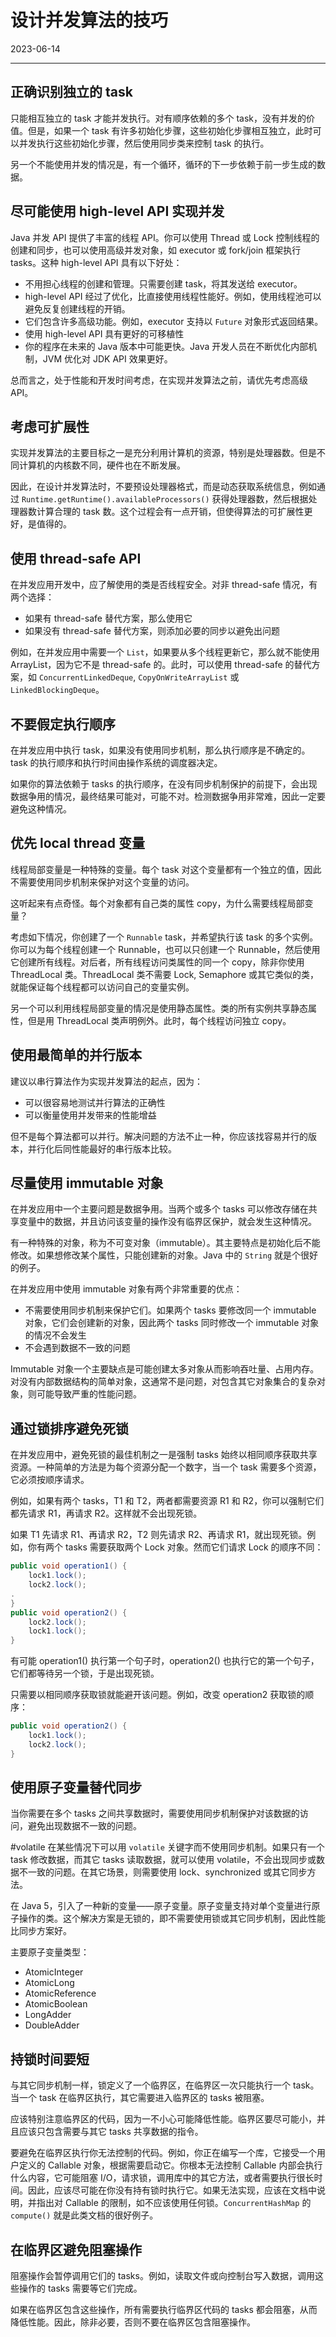 # 设计并发算法的技巧

2023-06-14
***
## 正确识别独立的 task

只能相互独立的 task 才能并发执行。对有顺序依赖的多个 task，没有并发的价值。但是，如果一个 task 有许多初始化步骤，这些初始化步骤相互独立，此时可以并发执行这些初始化步骤，然后使用同步类来控制 task 的执行。

另一个不能使用并发的情况是，有一个循环，循环的下一步依赖于前一步生成的数据。

## 尽可能使用 high-level API 实现并发

Java 并发 API 提供了丰富的线程 API。你可以使用 Thread 或 Lock 控制线程的创建和同步，也可以使用高级并发对象，如 executor 或 fork/join 框架执行 tasks。这种 high-level API 具有以下好处：

- 不用担心线程的创建和管理。只需要创建 task，将其发送给 executor。
- high-level API 经过了优化，比直接使用线程性能好。例如，使用线程池可以避免反复创建线程的开销。
- 它们包含许多高级功能。例如，executor 支持以 `Future` 对象形式返回结果。
- 使用 high-level API 具有更好的可移植性
- 你的程序在未来的 Java 版本中可能更快。Java 开发人员在不断优化内部机制，JVM 优化对 JDK API 效果更好。

总而言之，处于性能和开发时间考虑，在实现并发算法之前，请优先考虑高级 API。

## 考虑可扩展性

实现并发算法的主要目标之一是充分利用计算机的资源，特别是处理器数。但是不同计算机的内核数不同，硬件也在不断发展。

因此，在设计并发算法时，不要预设处理器格式，而是动态获取系统信息，例如通过 `Runtime.getRuntime().availableProcessors()` 获得处理器数，然后根据处理器数计算合理的 task 数。这个过程会有一点开销，但使得算法的可扩展性更好，是值得的。

## 使用 thread-safe API

在并发应用开发中，应了解使用的类是否线程安全。对非 thread-safe 情况，有两个选择：

- 如果有 thread-safe 替代方案，那么使用它
- 如果没有 thread-safe 替代方案，则添加必要的同步以避免出问题

例如，在并发应用中需要一个 `List`，如果要从多个线程更新它，那么就不能使用 ArrayList，因为它不是 thread-safe 的。此时，可以使用 thread-safe 的替代方案，如 `ConcurrentLinkedDeque`, `CopyOnWriteArrayList` 或 `LinkedBlockingDeque`。

## 不要假定执行顺序

在并发应用中执行 task，如果没有使用同步机制，那么执行顺序是不确定的。task 的执行顺序和执行时间由操作系统的调度器决定。

如果你的算法依赖于 tasks 的执行顺序，在没有同步机制保护的前提下，会出现数据争用的情况，最终结果可能对，可能不对。检测数据争用非常难，因此一定要避免这种情况。

## 优先 local thread 变量

线程局部变量是一种特殊的变量。每个 task 对这个变量都有一个独立的值，因此不需要使用同步机制来保护对这个变量的访问。

这听起来有点奇怪。每个对象都有自己类的属性 copy，为什么需要线程局部变量？

考虑如下情况，你创建了一个 `Runnable` task，并希望执行该 task 的多个实例。你可以为每个线程创建一个 Runnable，也可以只创建一个 Runnable，然后使用它创建所有线程。对后者，所有线程访问类属性的同一个 copy，除非你使用 ThreadLocal 类。ThreadLocal 类不需要 Lock, Semaphore 或其它类似的类，就能保证每个线程都可以访问自己的变量实例。

另一个可以利用线程局部变量的情况是使用静态属性。类的所有实例共享静态属性，但是用 ThreadLocal 类声明例外。此时，每个线程访问独立 copy。

## 使用最简单的并行版本

建议以串行算法作为实现并发算法的起点，因为：

- 可以很容易地测试并行算法的正确性
- 可以衡量使用并发带来的性能增益

但不是每个算法都可以并行。解决问题的方法不止一种，你应该找容易并行的版本，并行化后同性能最好的串行版本比较。

## 尽量使用 immutable 对象

在并发应用中一个主要问题是数据争用。当两个或多个 tasks 可以修改存储在共享变量中的数据，并且访问该变量的操作没有临界区保护，就会发生这种情况。

有一种特殊的对象，称为不可变对象（immutable）。其主要特点是初始化后不能修改。如果想修改某个属性，只能创建新的对象。Java 中的 `String`  就是个很好的例子。

在并发应用中使用 immutable 对象有两个非常重要的优点：

- 不需要使用同步机制来保护它们。如果两个 tasks 要修改同一个 immutable 对象，它们会创建新的对象，因此两个 tasks 同时修改一个 immutable 对象的情况不会发生
- 不会遇到数据不一致的问题

Immutable 对象一个主要缺点是可能创建太多对象从而影响吞吐量、占用内存。对没有内部数据结构的简单对象，这通常不是问题，对包含其它对象集合的复杂对象，则可能导致严重的性能问题。

## 通过锁排序避免死锁

在并发应用中，避免死锁的最佳机制之一是强制 tasks 始终以相同顺序获取共享资源。一种简单的方法是为每个资源分配一个数字，当一个 task 需要多个资源，它必须按顺序请求。

例如，如果有两个 tasks，T1 和 T2，两者都需要资源 R1 和 R2，你可以强制它们都先请求 R1，再请求 R2。这样就不会出现死锁。

如果 T1 先请求 R1、再请求 R2，T2 则先请求 R2、再请求 R1，就出现死锁。例如，你有两个 tasks 需要获取两个 Lock 对象。然而它们请求 Lock 的顺序不同：

```java
public void operation1() {
	lock1.lock();
	lock2.lock();
.
}
public void operation2() {
	lock2.lock();
	lock1.lock();
}
```

有可能 operation1() 执行第一个句子时，operation2() 也执行它的第一个句子，它们都等待另一个锁，于是出现死锁。

只需要以相同顺序获取锁就能避开该问题。例如，改变 operation2 获取锁的顺序：

```java
public void operation2() {
	lock1.lock();
	lock2.lock();
}
```

## 使用原子变量替代同步

当你需要在多个 tasks 之间共享数据时，需要使用同步机制保护对该数据的访问，避免出现数据不一致的问题。

#volatile
在某些情况下可以用 `volatile` 关键字而不使用同步机制。如果只有一个 task 修改数据，而其它 tasks 读取数据，就可以使用 volatile，不会出现同步或数据不一致的问题。在其它场景，则需要使用 lock、synchronized 或其它同步方法。

在 Java 5，引入了一种新的变量——原子变量。原子变量支持对单个变量进行原子操作的类。这个解决方案是无锁的，即不需要使用锁或其它同步机制，因此性能比同步方案好。

主要原子变量类型：

- AtomicInteger
- AtomicLong
- AtomicReference
- AtomicBoolean
- LongAdder
- DoubleAdder

## 持锁时间要短

与其它同步机制一样，锁定义了一个临界区，在临界区一次只能执行一个 task。当一个 task 在临界区执行，其它需要进入临界区的 tasks 被阻塞。

应该特别注意临界区的代码，因为一不小心可能降低性能。临界区要尽可能小，并且应该只包含需要与其它 tasks 共享数据的指令。

要避免在临界区执行你无法控制的代码。例如，你正在编写一个库，它接受一个用户定义的 Callable 对象，根据需要启动它。你根本无法控制 Callable 内部会执行什么内容，它可能阻塞 I/O，请求锁，调用库中的其它方法，或者需要执行很长时间。因此，应该尽可能在你没有持有锁时执行它。如果无法实现，应该在文档中说明，并指出对 Callable 的限制，如不应该使用任何锁。`ConcurrentHashMap` 的 `compute()` 就是此类文档的很好例子。

## 在临界区避免阻塞操作

阻塞操作会暂停调用它们的 tasks。例如，读取文件或向控制台写入数据，调用这些操作的 tasks 需要等它们完成。

如果在临界区包含这些操作，所有需要执行临界区代码的 tasks 都会阻塞，从而降低性能。因此，除非必要，否则不要在临界区包含阻塞操作。

